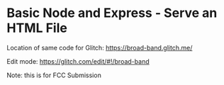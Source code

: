 # Basic Node and Express - Serve an HTML File


Location of same code for Glitch: https://broad-band.glitch.me/

Edit mode: https://glitch.com/edit/#!/broad-band

Note: this is for FCC Submission
